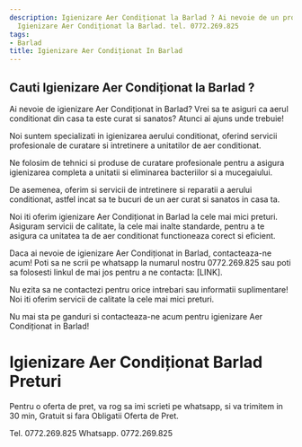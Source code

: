 ```yaml
---
description: Igienizare Aer Condiționat la Barlad ? Ai nevoie de un profesionist in
  Igienizare Aer Condiționat la Barlad. tel. 0772.269.825
tags:
- Barlad
title: Igienizare Aer Condiționat In Barlad
---
```



## Cauti Igienizare Aer Condiționat la Barlad ?

Ai nevoie de igienizare Aer Condiționat in Barlad? 
Vrei sa te asiguri ca aerul conditionat din casa ta este curat si sanatos? 
Atunci ai ajuns unde trebuie! 

Noi suntem specializati in igienizarea aerului conditionat, oferind servicii profesionale de curatare si intretinere a unitatilor de aer conditionat. 

Ne folosim de tehnici si produse de curatare profesionale pentru a asigura igienizarea completa a unitatii si eliminarea bacteriilor si a mucegaiului. 

De asemenea, oferim si servicii de intretinere si reparatii a aerului conditionat, astfel incat sa te bucuri de un aer curat si sanatos in casa ta. 

Noi iti oferim igienizare Aer Condiționat in Barlad la cele mai mici preturi. 
Asiguram servicii de calitate, la cele mai inalte standarde, pentru a te asigura ca unitatea ta de aer conditionat functioneaza corect si eficient. 

Daca ai nevoie de igienizare Aer Condiționat in Barlad, contacteaza-ne acum! 
Poti sa ne scrii pe whatsapp la numarul nostru 0772.269.825 sau poti sa folosesti linkul de mai jos pentru a ne contacta: [LINK]. 
 
Nu ezita sa ne contactezi pentru orice intrebari sau informatii suplimentare! 
Noi iti oferim servicii de calitate la cele mai mici preturi. 

Nu mai sta pe ganduri si contacteaza-ne acum pentru igienizare Aer Condiționat in Barlad!

# Igienizare Aer Condiționat Barlad Preturi
Pentru o oferta de pret, va rog sa imi scrieti pe whatsapp, si va trimitem in 30 min, Gratuit si fara Obligatii Oferta de Pret.

Tel. 0772.269.825
Whatsapp. 0772.269.825